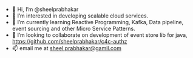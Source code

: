 - 👋 Hi, I’m @sheelprabhakar
- 👀 I’m interested in developing scalable cloud services.
- 🌱 I’m currently learning Reactive Programming, Kafka, Data pipeline, event sourcing and other Micro Service Patterns.
- 💞️ I’m looking to collaborate on development of event store lib for java, https://github.com/sheelprabhakar/c4c-authz
- 📫 email me at sheel.prabhakar@gamil.com

<!---
sheelprabhakar/sheelprabhakar is a ✨ special ✨ repository because its `README.md` (this file) appears on your GitHub profile.
You can click the Preview link to take a look at your changes.
--->
